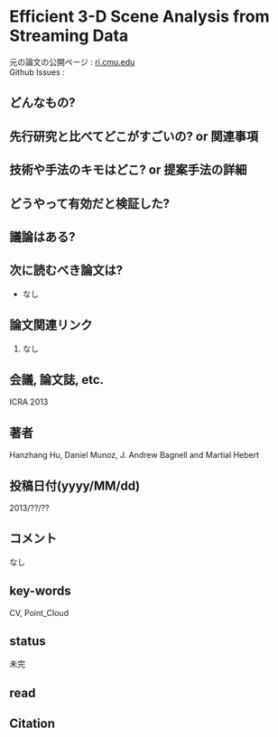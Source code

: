 # Efficient 3-D Scene Analysis from Streaming Data

元の論文の公開ページ : [ri.cmu.edu](https://www.ri.cmu.edu/pub_files/2013/5/hu_icra_13.pdf)  
Github Issues : 

## どんなもの?


## 先行研究と比べてどこがすごいの? or 関連事項

## 技術や手法のキモはどこ? or 提案手法の詳細

## どうやって有効だと検証した?

## 議論はある?

## 次に読むべき論文は?
- なし

## 論文関連リンク
1. なし

## 会議, 論文誌, etc.
ICRA 2013

## 著者
Hanzhang Hu, Daniel Munoz, J. Andrew Bagnell and Martial Hebert

## 投稿日付(yyyy/MM/dd)
2013/??/??

## コメント
なし

## key-words
CV, Point_Cloud

## status
未完

## read

## Citation

